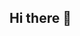 ## Hi there 👋

<!--
**mapastori/mapastori** is a ✨ _special_ ✨ repository because its `README.md` (this file) appears on your GitHub profile.

Here are some ideas to get you started:

- 🔭Alura
- 🌱Programming
- 🤔Emotional stability
- 💬Mathematics
- 📫mariasilviapastori@gmail.com
- 😄she/her

